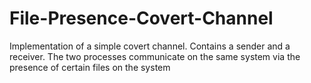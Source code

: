 # File-Presence-Covert-Channel
Implementation of a simple covert channel.  Contains a sender and a receiver.  The two processes communicate on the same system via the presence of certain files on the system
